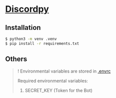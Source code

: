 # [Discordpy](https://discordpy.readthedocs.io/)

## Installation

```bash
$ python3 -m venv .venv
$ pip install -r requirements.txt
```

## Others

> ! Environmental variables are stored in [.envrc](https://direnv.net/)
>
> Required environmental variables:
>
> 1.  SECRET_KEY (Token for the Bot)

